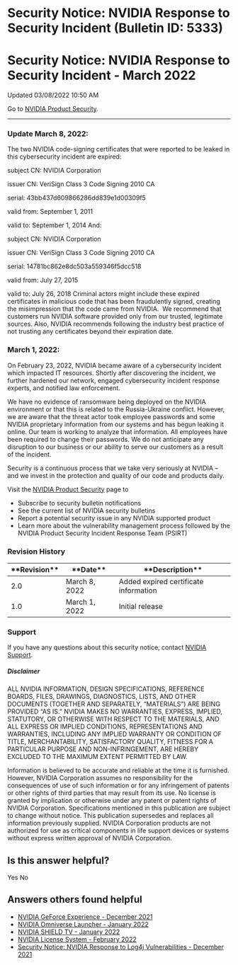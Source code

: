 # Security Notice: NVIDIA Response to Security Incident (Bulletin ID: 5333)



Security Notice: NVIDIA Response to Security Incident - March 2022
==================================================================




 Updated 03/08/2022 10:50 AM



Go to [NVIDIA Product Security](https://www.nvidia.com/security/).






---




### Update March 8, 2022:


The two NVIDIA code-signing certificates that were reported to be leaked in this cybersecurity incident are expired:


subject CN: NVIDIA Corporation  

issuer CN: VeriSign Class 3 Code Signing 2010 CA  

serial: 43bb437d609866286dd839e1d00309f5  

valid from: ‎September ‎1, ‎2011  

valid to: ‎September ‎1, ‎2014
And:


subject CN: NVIDIA Corporation  

issuer CN: VeriSign Class 3 Code Signing 2010 CA  

serial: 14781bc862e8dc503a559346f5dcc518  

valid from: ‎July ‎27, ‎2015  

valid to: ‎‎July ‎26, ‎2018
Criminal actors might include these expired certificates in malicious code that has been fraudulently signed, creating the misimpression that the code came from NVIDIA.  We recommend that customers run NVIDIA software provided only from our trusted, legitimate sources. Also, NVIDIA recommends following the industry best practice of not trusting any certificates beyond their expiration date.


### March 1, 2022:


On February 23, 2022, NVIDIA became aware of a cybersecurity incident which impacted IT resources. Shortly after discovering the incident, we further hardened our network, engaged cybersecurity incident response experts, and notified law enforcement.


We have no evidence of ransomware being deployed on the NVIDIA environment or that this is related to the Russia-Ukraine conflict. However, we are aware that the threat actor took employee passwords and some NVIDIA proprietary information from our systems and has begun leaking it online. Our team is working to analyze that information. All employees have been required to change their passwords. We do not anticipate any disruption to our business or our ability to serve our customers as a result of the incident.


Security is a continuous process that we take very seriously at NVIDIA – and we invest in the protection and quality of our code and products daily.


Visit the [NVIDIA Product Security](https://www.nvidia.com/security) page to


* Subscribe to security bulletin notifications
* See the current list of NVIDIA security bulletins
* Report a potential security issue in any NVIDIA supported product
* Learn more about the vulnerability management process followed by the NVIDIA Product Security Incident Response Team (PSIRT)


### Revision History








| \*\*Revision\*\* | \*\*Date\*\* | \*\*Description\*\* |
| --- | --- | --- |
| 2.0 | March 8, 2022 | Added expired certificate information |
| 1.0 | March 1, 2022 | Initial release |


### Support


If you have any questions about this security notice, contact [NVIDIA Support](https://www.nvidia.com/object/support.html).


##### Disclaimer


ALL NVIDIA INFORMATION, DESIGN SPECIFICATIONS, REFERENCE BOARDS, FILES, DRAWINGS, DIAGNOSTICS, LISTS, AND OTHER DOCUMENTS (TOGETHER AND SEPARATELY, “MATERIALS”) ARE BEING PROVIDED “AS IS.” NVIDIA MAKES NO WARRANTIES, EXPRESS, IMPLIED, STATUTORY, OR OTHERWISE WITH RESPECT TO THE MATERIALS, AND ALL EXPRESS OR IMPLIED CONDITIONS, REPRESENTATIONS AND WARRANTIES, INCLUDING ANY IMPLIED WARRANTY OR CONDITION OF TITLE, MERCHANTABILITY, SATISFACTORY QUALITY, FITNESS FOR A PARTICULAR PURPOSE AND NON-INFRINGEMENT, ARE HEREBY EXCLUDED TO THE MAXIMUM EXTENT PERMITTED BY LAW.


Information is believed to be accurate and reliable at the time it is furnished. However, NVIDIA Corporation assumes no responsibility for the consequences of use of such information or for any infringement of patents or other rights of third parties that may result from its use. No license is granted by implication or otherwise under any patent or patent rights of NVIDIA Corporation. Specifications mentioned in this publication are subject to change without notice. This publication supersedes and replaces all information previously supplied. NVIDIA Corporation products are not authorized for use as critical components in life support devices or systems without express written approval of NVIDIA Corporation.










Is this answer helpful?
-----------------------



Yes
No







Answers others found helpful
----------------------------


* [ NVIDIA GeForce Experience - December 2021](/app/answers/detail/a_id/5295/related/1)
* [ NVIDIA Omniverse Launcher - January 2022](/app/answers/detail/a_id/5318/related/1)
* [ NVIDIA SHIELD TV - January 2022](/app/answers/detail/a_id/5259/related/1)
* [ NVIDIA License System - February 2022](/app/answers/detail/a_id/5319/related/1)
* [Security Notice: NVIDIA Response to Log4j Vulnerabilities - December 2021](/app/answers/detail/a_id/5294/related/1)








